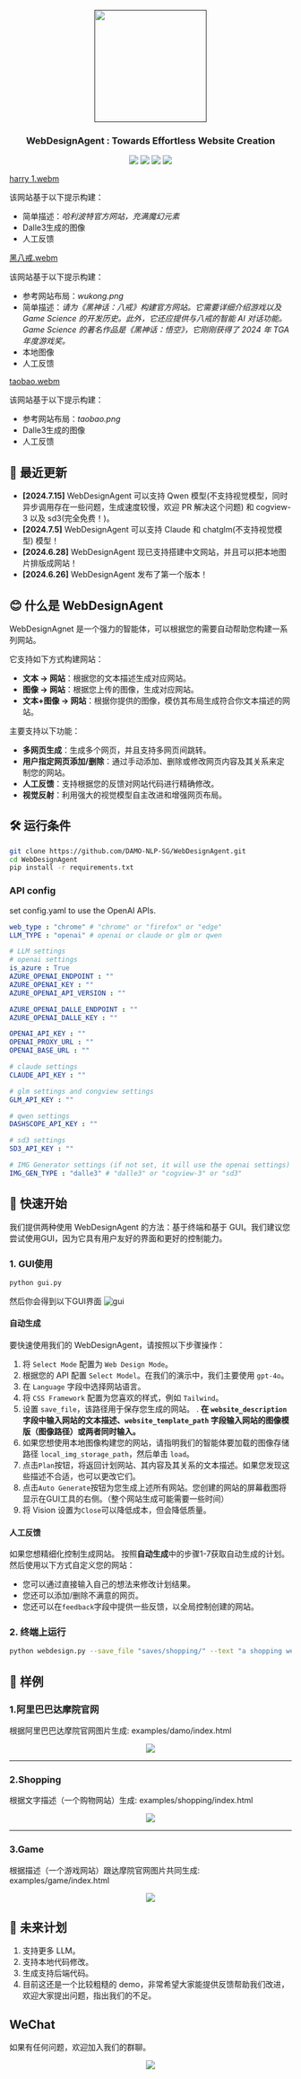 <p align="center">
<a href=""><img src="logo.jpg"" width="200px"></a> 
</p>

<h3 align="center">
WebDesignAgent :  Towards Effortless Website Creation
</h3>

<p align="center">
<a href="https://opensource.org/license/apache-2-0"><img src="https://img.shields.io/badge/Code%20License-Apache_2.0-green.svg"></a>
<a href="https://github.com/DAMO-NLP-SG"><img src="https://img.shields.io/badge/Institution-DAMO-red"></a>
<a><img src="https://hits.dwyl.com/DAMO-NLP-SG/WebDesignAgent.svg?style=flat-square&show=unique"></a>
<a><img src="https://img.shields.io/badge/PRs-Welcome-red"></a>
</p>

[harry 1.webm](https://github.com/DAMO-NLP-SG/WebDesignAgent/assets/109561120/d7ddd748-00d3-47e1-96aa-5a022e857df8)

该网站基于以下提示构建：
* 简单描述：*哈利波特官方网站，充满魔幻元素*
* Dalle3生成的图像
* 人工反馈

[黑八戒.webm](https://github.com/DAMO-NLP-SG/WebDesignAgent/assets/109561120/f69b1992-4ef0-47e9-91ce-b0b696b581d0)

该网站基于以下提示构建：
* 参考网站布局：*wukong.png*
* 简单描述：*请为《黑神话：八戒》构建官方网站。它需要详细介绍游戏以及 Game Science 的开发历史。此外，它还应提供与八戒的智能 AI 对话功能。Game Science 的著名作品是《黑神话：悟空》，它刚刚获得了 2024 年 TGA 年度游戏奖。*
* 本地图像
* 人工反馈

[taobao.webm](https://github.com/DAMO-NLP-SG/WebDesignAgent/assets/109561120/62f96da3-6b10-4d91-9ccb-fb2c408163bf)

该网站基于以下提示构建：
* 参考网站布局：*taobao.png*
* Dalle3生成的图像
* 人工反馈

##  📰 最近更新
* **[2024.7.15]** WebDesignAgent 可以支持 Qwen 模型(不支持视觉模型，同时异步调用存在一些问题，生成速度较慢，欢迎 PR 解决这个问题) 和 cogview-3 以及 sd3(完全免费！)。
* **[2024.7.5]** WebDesignAgent 可以支持 Claude 和 chatglm(不支持视觉模型) 模型！
* **[2024.6.28]** WebDesignAgent 现已支持搭建中文网站，并且可以把本地图片排版成网站！
* **[2024.6.26]** WebDesignAgent 发布了第一个版本！
  
## 😊 什么是 WebDesignAgent
WebDesignAgnet 是一个强力的智能体，可以根据您的需要自动帮助您构建一系列网站。

它支持如下方式构建网站：
* **文本 → 网站**：根据您的文本描述生成对应网站。
* **图像 → 网站**：根据您上传的图像，生成对应网站。
* **文本+图像 → 网站**：根据你提供的图像，模仿其布局生成符合你文本描述的网站。

主要支持以下功能：
* **多网页生成**：生成多个网页，并且支持多网页间跳转。
* **用户指定网页添加/删除**：通过手动添加、删除或修改网页内容及其关系来定制您的网站。
* **人工反馈**：支持根据您的反馈对网站代码进行精确修改。
* **视觉反射**：利用强大的视觉模型自主改进和增强网页布局。

<!--
 ## Demo Video
 ### Auto Generation
 [autogen_new.webm](https://github.com/DAMO-NLP-SG/WebDesignAgent/assets/109561120/5c6eee6f-2692-420b-8c3c-681de8323b86)


 ### Create and Refine a Page
 [create_and_refine.webm](https://github.com/DAMO-NLP-SG/WebDesignAgent/assets/109561120/d2d4dc62-9737-4757-a64a-4730ae048ee8)


 ### Create a New Page
 [add_new_page.webm](https://github.com/DAMO-NLP-SG/WebDesignAgent/assets/109561120/1fbea13f-dd2f-43a3-8a67-9297fcb733ff)
-->





## 🛠️ 运行条件
```bash
git clone https://github.com/DAMO-NLP-SG/WebDesignAgent.git
cd WebDesignAgent
pip install -r requirements.txt
```

### API config
set config.yaml to use the OpenAI APIs.
```yaml
web_type : "chrome" # "chrome" or "firefox" or "edge"
LLM_TYPE : "openai" # openai or claude or glm or qwen

# LLM settings
# openai settings
is_azure : True
AZURE_OPENAI_ENDPOINT : ""
AZURE_OPENAI_KEY : ""
AZURE_OPENAI_API_VERSION : ""

AZURE_OPENAI_DALLE_ENDPOINT : ""
AZURE_OPENAI_DALLE_KEY : ""

OPENAI_API_KEY : ""
OPENAI_PROXY_URL : ""
OPENAI_BASE_URL : ""

# claude settings
CLAUDE_API_KEY : ""

# glm settings and congview settings
GLM_API_KEY : ""

# qwen settings
DASHSCOPE_API_KEY : ""

# sd3 settings
SD3_API_KEY : ""

# IMG Generator settings (if not set, it will use the openai settings)
IMG_GEN_TYPE : "dalle3" # "dalle3" or "cogview-3" or "sd3"
```

## 🚀 快速开始
我们提供两种使用 WebDesignAgent 的方法：基于终端和基于 GUI。我们建议您尝试使用GUI，因为它具有用户友好的界面和更好的控制能力。


### 1. GUI使用

```python
python gui.py
```
然后你会得到以下GUI界面
<img alt="gui" src="gui.png">

#### 自动生成
要快速使用我们的 WebDesignAgent，请按照以下步骤操作：
1. 将 `Select Mode` 配置为 `W​​eb Design Mode`。
2. 根据您的 API 配置 `Select Model`。在我们的演示中，我们主要使用 `gpt-4o`。
3. 在 `Language` 字段中选择网站语言。
4. 将 `CSS Framework` 配置为您喜欢的样式，例如 `Tailwind`。
5. 设置 `save_file`，该路径用于保存您生成的网站。
. **在 `website_description` 字段中输入网站的文本描述、`website_template_path` 字段输入网站的图像模版（图像路径）或两者同时输入。**
7. 如果您想使用本地图像构建您的网站，请指明我们的智能体要加载的图像存储路径 `local_img_storage_path`，然后单击 `load`。
8. 点击`Plan`按钮，将返回计划网站、其内容及其关系的文本描述。如果您发现这些描述不合适，也可以更改它们。
9. 点击`Auto Generate`按钮为您生成上述所有网站。您创建​​的网站的屏幕截图将显示在GUI工具的右侧。（整个网站生成可能需要一些时间）
10. 将 Vision 设置为`Close`可以降低成本，但会降低质量。

#### 人工反馈
如果您想精细化控制生成网站。
按照**自动生成**中的步骤1-7获取自动生成的计划。然后使用以下方式自定义您的网站：
* 您可以通过直接输入自己的想法来修改计划结果。
* 您还可以添加/删除不满意的网页。
* 您还可以在`feedback`字段中提供一些反馈，以全局控制创建的网站。


### 2. 终端上运行
```bash
python webdesign.py --save_file "saves/shopping/" --text "a shopping website"  --refine_times 2
```

## 👀 样例

### 1.阿里巴巴达摩院官网
根据阿里巴巴达摩院官网图片生成: examples/damo/index.html
<p align="center">
<a href=""><img src="damo.png"></a>
</p>

---

### 2.Shopping
根据文字描述（一个购物网站）生成: examples/shopping/index.html
<p align="center">
<a href=""><img src="shopping.png"></a>
</p>

---

### 3.Game
根据描述（一个游戏网站）跟达摩院官网图片共同生成: examples/game/index.html

<p align="center">
<a href=""><img src="game.png"></a>
</p>

## 📑 未来计划
1. 支持更多 LLM。
2. 支持本地代码修改。
3. 生成支持后端代码。
4. 目前这还是一个比较粗糙的 demo，非常希望大家能提供反馈帮助我们改进，欢迎大家提出问题，指出我们的不足。


## WeChat
如果有任何问题，欢迎加入我们的群聊。
<p align="center">
<a href=""><img src="wechat.png"></a>
</p>